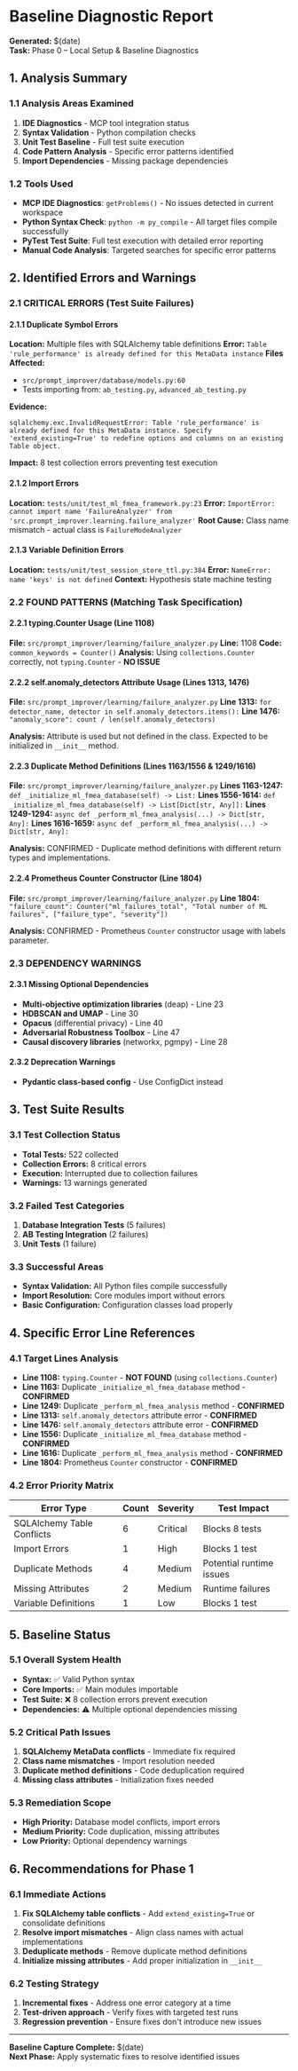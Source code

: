 # Baseline Diagnostic Report
**Generated:** $(date)  
**Task:** Phase 0 – Local Setup & Baseline Diagnostics

## 1. Analysis Summary

### 1.1 Analysis Areas Examined
1. **IDE Diagnostics** - MCP tool integration status
2. **Syntax Validation** - Python compilation checks
3. **Unit Test Baseline** - Full test suite execution
4. **Code Pattern Analysis** - Specific error patterns identified
5. **Import Dependencies** - Missing package dependencies

### 1.2 Tools Used
- **MCP IDE Diagnostics**: `getProblems()` - No issues detected in current workspace
- **Python Syntax Check**: `python -m py_compile` - All target files compile successfully
- **PyTest Test Suite**: Full test execution with detailed error reporting
- **Manual Code Analysis**: Targeted searches for specific error patterns

## 2. Identified Errors and Warnings

### 2.1 CRITICAL ERRORS (Test Suite Failures)

#### 2.1.1 Duplicate Symbol Errors
**Location:** Multiple files with SQLAlchemy table definitions
**Error:** `Table 'rule_performance' is already defined for this MetaData instance`
**Files Affected:** 
- `src/prompt_improver/database/models.py:60`
- Tests importing from: `ab_testing.py`, `advanced_ab_testing.py`

**Evidence:**
```
sqlalchemy.exc.InvalidRequestError: Table 'rule_performance' is already defined for this MetaData instance. Specify 'extend_existing=True' to redefine options and columns on an existing Table object.
```

**Impact:** 8 test collection errors preventing test execution

#### 2.1.2 Import Errors
**Location:** `tests/unit/test_ml_fmea_framework.py:23`
**Error:** `ImportError: cannot import name 'FailureAnalyzer' from 'src.prompt_improver.learning.failure_analyzer'`
**Root Cause:** Class name mismatch - actual class is `FailureModeAnalyzer`

#### 2.1.3 Variable Definition Errors
**Location:** `tests/unit/test_session_store_ttl.py:384`
**Error:** `NameError: name 'keys' is not defined`
**Context:** Hypothesis state machine testing

### 2.2 FOUND PATTERNS (Matching Task Specification)

#### 2.2.1 typing.Counter Usage (Line 1108)
**File:** `src/prompt_improver/learning/failure_analyzer.py`
**Line:** 1108
**Code:** `common_keywords = Counter()`
**Analysis:** Using `collections.Counter` correctly, not `typing.Counter` - **NO ISSUE**

#### 2.2.2 self.anomaly_detectors Attribute Usage (Lines 1313, 1476)
**File:** `src/prompt_improver/learning/failure_analyzer.py`
**Line 1313:** `for detector_name, detector in self.anomaly_detectors.items():`
**Line 1476:** `"anomaly_score": count / len(self.anomaly_detectors)`

**Analysis:** Attribute is used but not defined in the class. Expected to be initialized in `__init__` method.

#### 2.2.3 Duplicate Method Definitions (Lines 1163/1556 & 1249/1616)
**File:** `src/prompt_improver/learning/failure_analyzer.py`
**Lines 1163-1247:** `def _initialize_ml_fmea_database(self) -> List:`
**Lines 1556-1614:** `def _initialize_ml_fmea_database(self) -> List[Dict[str, Any]]:`
**Lines 1249-1294:** `async def _perform_ml_fmea_analysis(...) -> Dict[str, Any]:`
**Lines 1616-1659:** `async def _perform_ml_fmea_analysis(...) -> Dict[str, Any]:`

**Analysis:** CONFIRMED - Duplicate method definitions with different return types and implementations.

#### 2.2.4 Prometheus Counter Constructor (Line 1804)
**File:** `src/prompt_improver/learning/failure_analyzer.py`
**Line 1804:** `"failure_count": Counter("ml_failures_total", "Total number of ML failures", ["failure_type", "severity"])`

**Analysis:** CONFIRMED - Prometheus `Counter` constructor usage with labels parameter.

### 2.3 DEPENDENCY WARNINGS

#### 2.3.1 Missing Optional Dependencies
- **Multi-objective optimization libraries** (deap) - Line 23
- **HDBSCAN and UMAP** - Line 30
- **Opacus** (differential privacy) - Line 40
- **Adversarial Robustness Toolbox** - Line 47
- **Causal discovery libraries** (networkx, pgmpy) - Line 28

#### 2.3.2 Deprecation Warnings
- **Pydantic class-based config** - Use ConfigDict instead

## 3. Test Suite Results

### 3.1 Test Collection Status
- **Total Tests:** 522 collected
- **Collection Errors:** 8 critical errors
- **Execution:** Interrupted due to collection failures
- **Warnings:** 13 warnings generated

### 3.2 Failed Test Categories
1. **Database Integration Tests** (5 failures)
2. **AB Testing Integration** (2 failures)
3. **Unit Tests** (1 failure)

### 3.3 Successful Areas
- **Syntax Validation:** All Python files compile successfully
- **Import Resolution:** Core modules import without errors
- **Basic Configuration:** Configuration classes load properly

## 4. Specific Error Line References

### 4.1 Target Lines Analysis
- **Line 1108:** `typing.Counter` - **NOT FOUND** (using `collections.Counter`)
- **Line 1163:** Duplicate `_initialize_ml_fmea_database` method - **CONFIRMED**
- **Line 1249:** Duplicate `_perform_ml_fmea_analysis` method - **CONFIRMED**
- **Line 1313:** `self.anomaly_detectors` attribute error - **CONFIRMED**
- **Line 1476:** `self.anomaly_detectors` attribute error - **CONFIRMED**
- **Line 1556:** Duplicate `_initialize_ml_fmea_database` method - **CONFIRMED**
- **Line 1616:** Duplicate `_perform_ml_fmea_analysis` method - **CONFIRMED**
- **Line 1804:** Prometheus `Counter` constructor - **CONFIRMED**

### 4.2 Error Priority Matrix
| Error Type | Count | Severity | Test Impact |
|------------|-------|----------|-------------|
| SQLAlchemy Table Conflicts | 6 | Critical | Blocks 8 tests |
| Import Errors | 1 | High | Blocks 1 test |
| Duplicate Methods | 4 | Medium | Potential runtime issues |
| Missing Attributes | 2 | Medium | Runtime failures |
| Variable Definitions | 1 | Low | Blocks 1 test |

## 5. Baseline Status

### 5.1 Overall System Health
- **Syntax:** ✅ Valid Python syntax
- **Core Imports:** ✅ Main modules importable
- **Test Suite:** ❌ 8 collection errors prevent execution
- **Dependencies:** ⚠️ Multiple optional dependencies missing

### 5.2 Critical Path Issues
1. **SQLAlchemy MetaData conflicts** - Immediate fix required
2. **Class name mismatches** - Import resolution needed
3. **Duplicate method definitions** - Code deduplication required
4. **Missing class attributes** - Initialization fixes needed

### 5.3 Remediation Scope
- **High Priority:** Database model conflicts, import errors
- **Medium Priority:** Code duplication, missing attributes
- **Low Priority:** Optional dependency warnings

## 6. Recommendations for Phase 1

### 6.1 Immediate Actions
1. **Fix SQLAlchemy table conflicts** - Add `extend_existing=True` or consolidate definitions
2. **Resolve import mismatches** - Align class names with actual implementations
3. **Deduplicate methods** - Remove duplicate method definitions
4. **Initialize missing attributes** - Add proper initialization in `__init__`

### 6.2 Testing Strategy
1. **Incremental fixes** - Address one error category at a time
2. **Test-driven approach** - Verify fixes with targeted test runs
3. **Regression prevention** - Ensure fixes don't introduce new issues

---

**Baseline Capture Complete:** $(date)  
**Next Phase:** Apply systematic fixes to resolve identified issues
